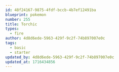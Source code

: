 ```yaml
---
id: 48f24167-9875-4fdf-bccb-4b7ef12491ba
blueprint: pokemon
number: 255
title: Torchic
types:
  - fire
author: 4d8d6ede-5963-429f-9c2f-74b897007e0c
tags:
  - basic
  - starter
updated_by: 4d8d6ede-5963-429f-9c2f-74b897007e0c
updated_at: 1716434856
---
```

